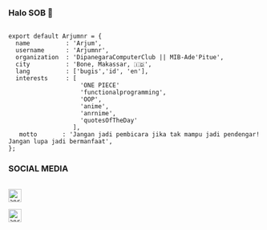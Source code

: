 ### Halo SOB 👋

<!--
**Arjumnr/Arjumnr** is a ✨ _special_ ✨ repository because its `README.md` (this file) appears on your GitHub profile.

Here are some ideas to get you started:

- 🔭 I’m currently working on ...
- 🌱 I’m currently learning ...
- 👯 I’m looking to collaborate on ...
- 🤔 I’m looking for help with ...
- 💬 Ask me about ...
- 📫 How to reach me: ...
- 😄 Pronouns: ...
- ⚡ Fun fact: ...
-->

```FLutter

export default Arjumnr = {
  name          : 'Arjum',
  username      : 'Arjumnr',
  organization  : 'DipanegaraComputerClub || MIB-Ade'Pitue',
  city          : 'Bone, Makassar, 🇮🇩',
  lang          : ['bugis','id', 'en'],
  interests     : [
                    'ONE PIECE'
                    'functionalprogramming',
                    'OOP',
                    'anime',
                    'anrnime',
                    'quotesOfTheDay'
                  ],
   motto       : 'Jangan jadi pembicara jika tak mampu jadi pendengar! Jangan lupa jadi bermanfaat',
};

```

### SOCIAL MEDIA 
[<code>
<img alt="anr | Facebook" width="26px" src="https://cdn.jsdelivr.net/npm/simple-icons@3.4.0/icons/facebook.svg" />
</code>](https://www.facebook.com/Arjumnurramadhan/)
[<code>
<img alt="anr | Instagram" width="26px" src="https://cdn.jsdelivr.net/npm/simple-icons@v3/icons/instagram.svg" />
</code>](https://www.instagram.com/arjum_nr/)
<br/>

